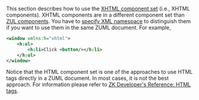 

This section describes how to use the [XHTML component
set](ZUML_Reference/ZUML/Languages/XHTML) (i.e., XHTML
components). XHTML components are in a different component set than [ZUL
components](ZUML_Reference/ZUML/Languages/ZUL). You have to
[specify XML namespace](ZUML_Reference/ZUML/Languages) to
distinguish them if you want to use them in the same ZUML document. For
example,

``` xml
<window xmlns:h="xhtml">
    <h:ul>
        <h:li>Click <button/></h:li>
    </h:ul>
</window>
```

Notice that the HTML component set is one of the approaches to use HTML
tags directly in a ZUML document. In most cases, it is not the best
approach. For information please refer to [ZK Developer's Reference:
HTML tags]({{site.baseurl}}/zk_dev_ref/UI_Patterns/HTML_Tags).




